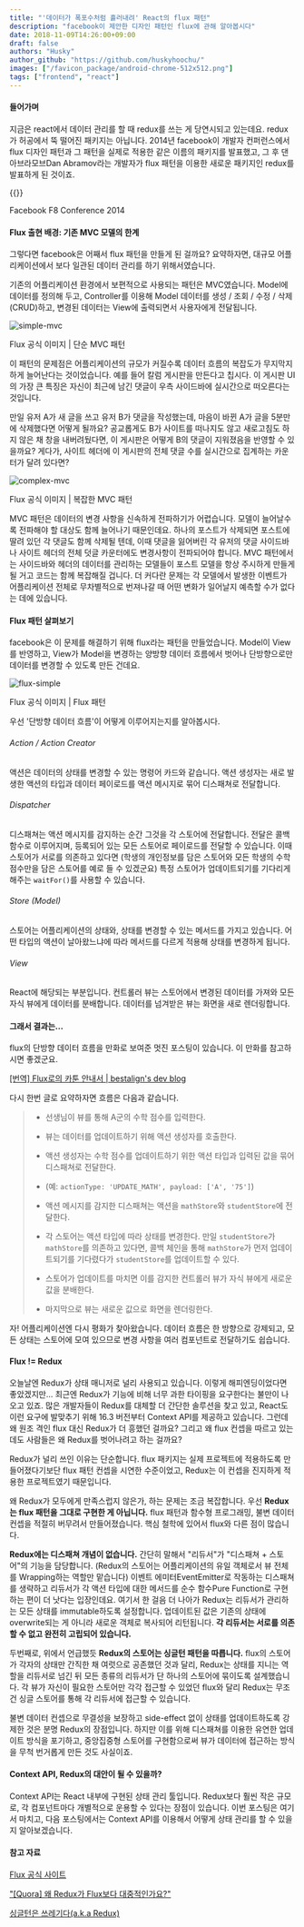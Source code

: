 ```yaml
---
title: "'데이터가 폭포수처럼 흘러내려' React의 flux 패턴"
description: "facebook이 제안한 디자인 패턴인 flux에 관해 알아봅시다"
date: 2018-11-09T14:26:00+09:00
draft: false
authors: "Husky"
author_github: "https://github.com/huskyhoochu/"
images: ["/favicon_package/android-chrome-512x512.png"]
tags: ["frontend", "react"]
---
```


#### 들어가며

지금은 react에서 데이터 관리를 할 때 redux를 쓰는 게 당연시되고 있는데요. redux가 허공에서 뚝 떨어진 패키지는 아닙니다. 2014년 facebook이 개발자 컨퍼런스에서 flux 디자인 패턴과 그 패턴을 실제로 적용한 같은 이름의 패키지를 발표했고, 그 후 댄 아브라모브Dan Abramov라는 개발자가 flux 패턴을 이용한 새로운 패키지인 redux를 발표하게 된 것이죠.

{{<youtube nYkdrAPrdcw>}}

<p class="caption">Facebook F8 Conference 2014</p>

#### Flux 출현 배경: 기존 MVC 모델의 한계

그렇다면 facebook은 어째서 flux 패턴을 만들게 된 걸까요? 요약하자면, 대규모 어플리케이션에서 보다 일관된 데이터 관리를 하기 위해서였습니다.

기존의 어플리케이션 환경에서 보편적으로 사용되는 패턴은 MVC였습니다. Model에 데이터를 정의해 두고, Controller를 이용해 Model 데이터를 생성 / 조회 / 수정 / 삭제(CRUD)하고, 변경된 데이터는 View에 출력되면서 사용자에게 전달됩니다.

![simple-mvc](./simple_mvc.png)
<p class="caption">Flux 공식 이미지 | 단순 MVC 패턴</p>

이 패턴의 문제점은 어플리케이션의 규모가 커질수록 데이터 흐름의 복잡도가 무지막지하게 늘어난다는 것이었습니다. 예를 들어 칼럼 게시판을 만든다고 칩시다. 이 게시판 UI의 가장 큰 특징은 자신이 최근에 남긴 댓글이 우측 사이드바에 실시간으로 떠오른다는 것입니다.

만일 유저 A가 새 글을 쓰고 유저 B가 댓글을 작성했는데, 마음이 바뀐 A가 글을 5분만에 삭제했다면 어떻게 될까요? 공교롭게도 B가 사이트를 떠나지도 않고 새로고침도 하지 않은 채 창을 내버려뒀다면, 이 게시판은 어떻게 B의 댓글이 지워졌음을 반영할 수 있을까요? 게다가, 사이트 헤더에 이 게시판의 전체 댓글 수를 실시간으로 집계하는 카운터가 달려 있다면?

![complex-mvc](./complex_mvc.png)
<p class="caption">Flux 공식 이미지 | 복잡한 MVC 패턴</p>

MVC 패턴은 데이터의 변경 사항을 신속하게 전파하기가 어렵습니다. 모델이 늘어날수록 전파해야 할 대상도 함께 늘어나기 때문인데요. 하나의 포스트가 삭제되면 포스트에 딸려 있던 각 댓글도 함께 삭제될 텐데, 이때 댓글을 잃어버린 각 유저의 댓글 사이드바나 사이트 헤더의 전체 덧글 카운터에도 변경사항이 전파되어야 합니다. MVC 패턴에서는 사이드바와 헤더의 데이터를 관리하는 모델들이 포스트 모델을 항상 주시하게 만들게 될 거고 코드는 함께 복잡해질 겁니다. 더 커다란 문제는 각 모델에서 발생한 이벤트가 어플리케이션 전체로 무차별적으로 번져나갈 때 어떤 변화가 일어날지 예측할 수가 없다는 데에 있습니다.


#### Flux 패턴 살펴보기

facebook은 이 문제를 해결하기 위해 flux라는 패턴을 만들었습니다. Model이 View를 반영하고, View가 Model을 변경하는 양방향 데이터 흐름에서 벗어나 단방향으로만 데이터를 변경할 수 있도록 만든 건데요.

![flux-simple](./flux_simple.png)
<p class="caption">Flux 공식 이미지 | Flux 패턴</p>

우선 '단방향 데이터 흐름'이 어떻게 이루어지는지를 알아봅시다.

###### Action / Action Creator

액션은 데이터의 상태를 변경할 수 있는 명령어 카드와 같습니다. 액션 생성자는 새로 발생한 액션의 타입과 데이터 페이로드를 액션 메시지로 묶어 디스패쳐로 전달합니다.

###### Dispatcher

디스패쳐는 액션 메시지를 감지하는 순간 그것을 각 스토어에 전달합니다. 전달은 콜백 함수로 이루어지며, 등록되어 있는 모든 스토어로 페이로드를 전달할 수 있습니다. 이때 스토어가 서로를 의존하고 있다면 (학생의 개인정보를 담은 스토어와 모든 학생의 수학 점수만을 담은 스토어를 예로 들 수 있겠군요) 특정 스토어가 업데이트되기를 기다리게 해주는 `waitFor()`를 사용할 수 있습니다.

###### Store (Model)

스토어는 어플리케이션의 상태와, 상태를 변경할 수 있는 메서드를 가지고 있습니다. 어떤 타입의 액션이 날아왔느냐에 따라 메서드를 다르게 적용해 상태를 변경하게 됩니다.

###### View

React에 해당되는 부분입니다. 컨트롤러 뷰는 스토어에서 변경된 데이터를 가져와 모든 자식 뷰에게 데이터를 분배합니다. 데이터를 넘겨받은 뷰는 화면을 새로 렌더링합니다.

#### 그래서 결과는...

flux의 단방향 데이터 흐름을 만화로 보여준 멋진 포스팅이 있습니다. 이 만화를 참고하시면 좋겠군요.

<a href="https://bestalign.github.io/2015/10/06/cartoon-guide-to-flux/" target="_blank" rel="noopener noreferrer">[번역] Flux로의 카툰 안내서 | bestalign's dev blog</a>

다시 한번 글로 요약하자면 흐름은 다음과 같습니다.

>
> - 선생님이 뷰를 통해 A군의 수학 점수를 입력한다.
>
> - 뷰는 데이터를 업데이트하기 위해 액션 생성자를 호출한다.
>
> - 액션 생성자는 수학 점수를 업데이트하기 위한 액션 타입과 입력된 값을 묶어 디스패쳐로 전달한다.
>
> - (예: `actionType: 'UPDATE_MATH', payload: ['A', '75']`)
>
> - 액션 메시지를 감지한 디스패쳐는 액션을 `mathStore`와 `studentStore`에 전달한다.
>
> - 각 스토어는 액션 타입에 따라 상태를 변경한다. 만일 `studentStore`가 `mathStore`를 의존하고 있다면, 콜백 체인을 통해 `mathStore`가 먼저 업데이트되기를 기다렸다가 `studentStore`를 업데이트할 수 있다.
>
> - 스토어가 업데이트를 마치면 이를 감지한 컨트롤러 뷰가 자식 뷰에게 새로운 값을 분배한다.
>
> - 마지막으로 뷰는 새로운 값으로 화면을 렌더링한다.

자! 어플리케이션엔 다시 평화가 찾아왔습니다. 데이터 흐름은 한 방향으로 강제되고, 모든 상태는 스토어에 모여 있으므로 변경 사항을 여러 컴포넌트로 전달하기도 쉽습니다.

#### Flux != Redux

오늘날엔 Redux가 상태 매니저로 널리 사용되고 있습니다. 이렇게 해피엔딩이었다면 좋았겠지만... 최근엔 Redux가 기능에 비해 너무 과한 타이핑을 요구한다는 불만이 나오고 있죠. 많은 개발자들이 Redux를 대체할 더 간단한 솔루션을 찾고 있고, React도 이런 요구에 발맞추기 위해 16.3 버전부터 Context API를 제공하고 있습니다. 그런데 왜 원조 격인 flux 대신 Redux가 더 흥했던 걸까요? 그리고 왜 flux 컨셉을 따르고 있는데도 사람들은 왜 Redux를 벗어나려고 하는 걸까요?

Redux가 널리 쓰인 이유는 단순합니다. flux 패키지는 실제 프로젝트에 적용하도록 만들어졌다기보단 flux 패턴 컨셉을 시연한 수준이었고, Redux는 이 컨셉을 진지하게 적용한 프로젝트였기 때문입니다.

왜 Redux가 모두에게 만족스럽지 않은가, 하는 문제는 조금 복잡합니다. 우선 **Redux는 flux 패턴을 그대로 구현한 게 아닙니다.** flux 패턴과 함수형 프로그래밍, 불변 데이터 컨셉을 적절히 버무려서 만들어졌습니다. 핵심 철학에 있어서 flux와 다른 점이 많습니다.

**Redux에는 디스패쳐 개념이 없습니다.** 간단히 말해서 "리듀서"가 "디스패쳐 + 스토어"의 기능을 담당합니다. (Redux의 스토어는 어플리케이션의 유일 객체로서 뷰 전체를 Wrapping하는 역할만 맡습니다) 이벤트 에미터EventEmitter로 작동하는 디스패쳐를 생략하고 리듀서가 각 액션 타입에 대한 메서드를 순수 함수Pure Function로 구현하는 편이 더 낫다는 입장인데요. 여기서 한 걸음 더 나아가 Redux는 리듀서가 관리하는 모든 상태를 immutable하도록 설정합니다. 업데이트된 값은 기존의 상태에 overwrite되는 게 아니라 새로운 객체로 복사되어 리턴됩니다. **각 리듀서는 서로를 의존할 수 없고 완전히 고립되어 있습니다.**

두번째로, 위에서 언급했듯 **Redux의 스토어는 싱글턴 패턴을 따릅니다.** flux의 스토어가 각자의 상태만 간직한 채 여럿으로 공존했던 것과 달리, Redux는 상태를 지니는 역할을 리듀서로 넘긴 뒤 모든 종류의 리듀서가 단 하나의 스토어에 묶이도록 설계했습니다. 각 뷰가 자신이 필요한 스토어만 각각 접근할 수 있었던 flux와 달리 Redux는 무조건 싱글 스토어를 통해 각 리듀서에 접근할 수 있습니다.

불변 데이터 컨셉으로 무결성을 보장하고 side-effect 없이 상태를 업데이트하도록 강제한 것은 분명 Redux의 장점입니다. 하지만 이를 위해 디스패쳐를 이용한 유연한 업데이트 방식을 포기하고, 중앙집중형 스토어를 구현함으로써 뷰가 데이터에 접근하는 방식을 무척 번거롭게 만든 것도 사실이죠.

#### Context API, Redux의 대안이 될 수 있을까?

Context API는 React 내부에 구현된 상태 관리 툴입니다. Redux보다 훨씬 작은 규모로, 각 컴포넌트마다 개별적으로 운용할 수 있다는 장점이 있습니다. 이번 포스팅은 여기서 마치고, 다음 포스팅에서는 Context API를 이용해서 어떻게 상태 관리를 할 수 있을지 알아보겠습니다.



#### 참고 자료

<a href="https://facebook.github.io/flux/" target="_blank" rel="noopener noreferrer">Flux 공식 사이트</a>

<a href="https://www.quora.com/Why-is-Redux-more-popular-than-Facebook-Flux" target="_blank" rel="noopener noreferrer">"[Quora] 왜 Redux가 Flux보다 대중적인가요?"</a>

<a href="https://rea.tech/singletons-suck-aka-flux-to-redux/" target="_blank" rel="noopener noreferrer">싱글턴은 쓰레기다(a.k.a Redux)</a>

